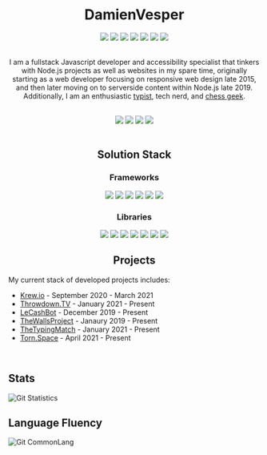 <!-- Amazing Title !-->
<h1 align="center">DamienVesper</h1>

<!-- Language Stack !-->
<div align="center">
  <a href="https://www.javascript.com"><img src="https://img.shields.io/badge/javascript%20-%23323330.svg?style=for-the-badge&logo=javascript"></a>
  <a href="https://www.typescriptlang.org"><img src="https://img.shields.io/badge/typescript-%23007ACC.svg?style=for-the-badge&logo=typescript&logoColor=white"></a>
  <img src="https://img.shields.io/badge/html5%20-%23E34F26.svg?style=for-the-badge&logo=html5&logoColor=white">
  <img src="https://img.shields.io/badge/css3%20-%231572B6.svg?style=for-the-badge&logo=css3&logoColor=white">
  <a href="https://www.python.org"><img src="https://img.shields.io/badge/python-%23FFD343?style=for-the-badge&logo=python&logoColor=black"></a>
  <img src="https://img.shields.io/badge/c%2B%2B-%233696CF?style=for-the-badge&logo=c%2B%2B&logoColor=white">
  <img src="https://img.shields.io/badge/swift-%23FA9200?style=for-the-badge&logo=swift&logoColor=white">
</div>
<br>

<!-- Descriptor !-->
<p align="center">
  I am a fullstack Javascript developer and accessibility specialist that tinkers with Node.js projects as well as websites in my spare time, originally starting as a web developer focusing on responsive web design late 2015, and then later moving on to serverside content within Node.js late 2019.
  Additionally, I am an enthusiastic <a href="https://nitrotype.com/racer/DamienVesper">typist</a>, tech nerd, and <a href="https://lichess.org/@/DamienVesper">chess geek</a>.
</p>
<br>

<!-- Social Badges !-->
<div align="center">
  <a href="https://discord.alru.ga"><img src="https://img.shields.io/badge/discord-%237289DA?style=for-the-badge&logo=discord&logoColor=white"></a>
  <a href="https://twitter.com/LDVesper"><img src="https://img.shields.io/badge/twitter-%231DA1F2?style=for-the-badge&logo=twitter&logoColor=white"></a>
  <a href="https://twitch.tv/LordDamienVesper"><img src="https://img.shields.io/badge/Twitch-%236441A4?style=for-the-badge&logo=twitch&logoColor=white"></a>
  <a href="https://reddit.com/user/DamienVesper"><img src="https://img.shields.io/badge/reddit-%23FF4500?style=for-the-badge&logo=reddit&logoColor=white"></a>
</div>
<br>

<!-- Solution Stack !-->
<h2 align="center">Solution Stack</h2>

<!-- Frameworks !-->
<h3 align="center">Frameworks</h3>

<!-- Framework Badges !-->
<div align="center">
  <img src="https://img.shields.io/badge/node.js%20-%2343853D.svg?style=for-the-badge&logo=node.js&logoColor=white">
  <img src="https://img.shields.io/badge/eslint%20-%2341229C.svg?style=for-the-badge&logo=eslint&logoColor=white">
  <img src="https://img.shields.io/badge/webpack%20-%231C78C0.svg?style=for-the-badge&logo=webpack&logoColor=white">
  <img src="https://img.shields.io/badge/mongodb-%234DB33D?style=for-the-badge&logo=mongodb&logoColor=white">
  <img src="https://img.shields.io/badge/nginx%20-%23207D23.svg?style=for-the-badge&logo=nginx&logoColor=white">
  <img src="https://img.shields.io/badge/%2Enet-%239C4BC4?style=for-the-badge&logo=%2Enet&logoColor=white">
</div>

<!-- Libraries !-->
<h3 align="center">Libraries</h3>

<!-- Library Badges !-->
<div align="center">
  <a href="https://socket.io"><img src="https://img.shields.io/badge/socket.io%20-%23000000.svg?style=for-the-badge&logo=socket.io"></a>
  <a href="https://expressjs.com"><img src="https://img.shields.io/badge/express%20-%23EDE7E6.svg?style=for-the-badge&logo=express&logoColor=black"></a>
  <a href="https://jquery.org"><img src="https://img.shields.io/badge/jquery-%230769AD?style=for-the-badge&logo=jquery&logoColor=white"></a>
  <a href="https://getbootstrap.com"><img src="https://img.shields.io/badge/bootstrap-%23563D7C?style=for-the-badge&logo=bootstrap&logoColor=white"></a>
  <a href="https://reactjs.org"><img src="https://img.shields.io/badge/react-%2361DBFB?style=for-the-badge&logo=react&logoColor=black"></a>
  <a href="https://discord.js.org"><img src="https://img.shields.io/badge/discord%2Ejs-%232B61B3?style=for-the-badge"></a>
  <a href="https://threejs.org"><img src="https://img.shields.io/badge/three%2Ejs-%23292E36?style=for-the-badge&logo=three%2Ejs&logoColor=white"></a>
</div>


<!-- Project Header !-->
<h2 align="center">Projects</h2>

<!-- Active Projects !-->
My current stack of developed projects includes:
 * [Krew.io](https://github.com/DamienVesper/krew2.io) - September 2020 - March 2021
 * [Throwdown.TV](https://throwdown.tv) - January 2021 - Present
 * [LeCashBot](https://lecashbot.cf) - December 2019 - Present
 * [TheWallsProject](https://thewallsproject.org) - Janaury 2019 - Present
 * [TheTypingMatch](https://thetypingmatch.com) - January 2021 - Present
 * [Torn.Space](https://github.com/TornDotSpace/Torn) - April 2021 - Present
<br>


## Stats
![Git Statistics](https://github-readme-stats.vercel.app/api?username=DamienVesper&show_icons=true&theme=tokyonight&include_all_commits=true&count_private=true&hide_border=true)

## Language Fluency
![Git CommonLang](https://github-readme-stats.vercel.app/api/top-langs/?username=DamienVesper&hide_border=true&layout=compact&theme=tokyonight)
